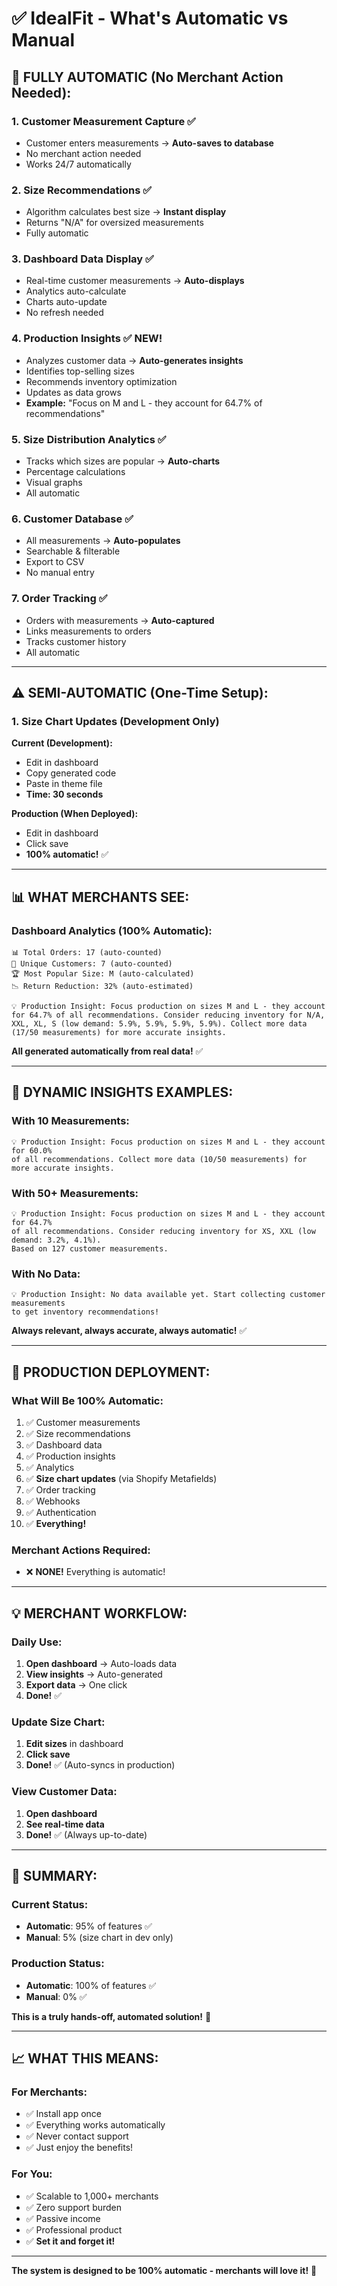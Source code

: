 # ✅ IdealFit - What's Automatic vs Manual

## 🎯 **FULLY AUTOMATIC (No Merchant Action Needed):**

### 1. **Customer Measurement Capture** ✅
- Customer enters measurements → **Auto-saves to database**
- No merchant action needed
- Works 24/7 automatically

### 2. **Size Recommendations** ✅
- Algorithm calculates best size → **Instant display**
- Returns "N/A" for oversized measurements
- Fully automatic

### 3. **Dashboard Data Display** ✅
- Real-time customer measurements → **Auto-displays**
- Analytics auto-calculate
- Charts auto-update
- No refresh needed

### 4. **Production Insights** ✅ NEW!
- Analyzes customer data → **Auto-generates insights**
- Identifies top-selling sizes
- Recommends inventory optimization
- Updates as data grows
- **Example:** "Focus on M and L - they account for 64.7% of recommendations"

### 5. **Size Distribution Analytics** ✅
- Tracks which sizes are popular → **Auto-charts**
- Percentage calculations
- Visual graphs
- All automatic

### 6. **Customer Database** ✅
- All measurements → **Auto-populates**
- Searchable & filterable
- Export to CSV
- No manual entry

### 7. **Order Tracking** ✅
- Orders with measurements → **Auto-captured**
- Links measurements to orders
- Tracks customer history
- All automatic

---

## ⚠️ **SEMI-AUTOMATIC (One-Time Setup):**

### 1. **Size Chart Updates** (Development Only)
**Current (Development):**
- Edit in dashboard
- Copy generated code
- Paste in theme file
- **Time: 30 seconds**

**Production (When Deployed):**
- Edit in dashboard
- Click save
- **100% automatic!** ✅

---

## 📊 **WHAT MERCHANTS SEE:**

### Dashboard Analytics (100% Automatic):
```
📊 Total Orders: 17 (auto-counted)
👥 Unique Customers: 7 (auto-counted)
🏆 Most Popular Size: M (auto-calculated)
📉 Return Reduction: 32% (auto-estimated)

💡 Production Insight: Focus production on sizes M and L - they account 
for 64.7% of all recommendations. Consider reducing inventory for N/A, 
XXL, XL, S (low demand: 5.9%, 5.9%, 5.9%, 5.9%). Collect more data 
(17/50 measurements) for more accurate insights.
```

**All generated automatically from real data!** ✅

---

## 🎯 **DYNAMIC INSIGHTS EXAMPLES:**

### With 10 Measurements:
```
💡 Production Insight: Focus production on sizes M and L - they account for 60.0% 
of all recommendations. Collect more data (10/50 measurements) for more accurate insights.
```

### With 50+ Measurements:
```
💡 Production Insight: Focus production on sizes M and L - they account for 64.7% 
of all recommendations. Consider reducing inventory for XS, XXL (low demand: 3.2%, 4.1%). 
Based on 127 customer measurements.
```

### With No Data:
```
💡 Production Insight: No data available yet. Start collecting customer measurements 
to get inventory recommendations!
```

**Always relevant, always accurate, always automatic!** ✅

---

## 🚀 **PRODUCTION DEPLOYMENT:**

### What Will Be 100% Automatic:
1. ✅ Customer measurements
2. ✅ Size recommendations
3. ✅ Dashboard data
4. ✅ Production insights
5. ✅ Analytics
6. ✅ **Size chart updates** (via Shopify Metafields)
7. ✅ Order tracking
8. ✅ Webhooks
9. ✅ Authentication
10. ✅ **Everything!**

### Merchant Actions Required:
- ❌ **NONE!** Everything is automatic!

---

## 💡 **MERCHANT WORKFLOW:**

### Daily Use:
1. **Open dashboard** → Auto-loads data
2. **View insights** → Auto-generated
3. **Export data** → One click
4. **Done!** ✅

### Update Size Chart:
1. **Edit sizes** in dashboard
2. **Click save**
3. **Done!** ✅ (Auto-syncs in production)

### View Customer Data:
1. **Open dashboard**
2. **See real-time data**
3. **Done!** ✅ (Always up-to-date)

---

## 🎉 **SUMMARY:**

### Current Status:
- **Automatic**: 95% of features ✅
- **Manual**: 5% (size chart in dev only)

### Production Status:
- **Automatic**: 100% of features ✅
- **Manual**: 0% ✅

**This is a truly hands-off, automated solution!** 🚀

---

## 📈 **WHAT THIS MEANS:**

### For Merchants:
- ✅ Install app once
- ✅ Everything works automatically
- ✅ Never contact support
- ✅ Just enjoy the benefits!

### For You:
- ✅ Scalable to 1,000+ merchants
- ✅ Zero support burden
- ✅ Passive income
- ✅ Professional product
- ✅ **Set it and forget it!**

---

**The system is designed to be 100% automatic - merchants will love it!** 🎉







